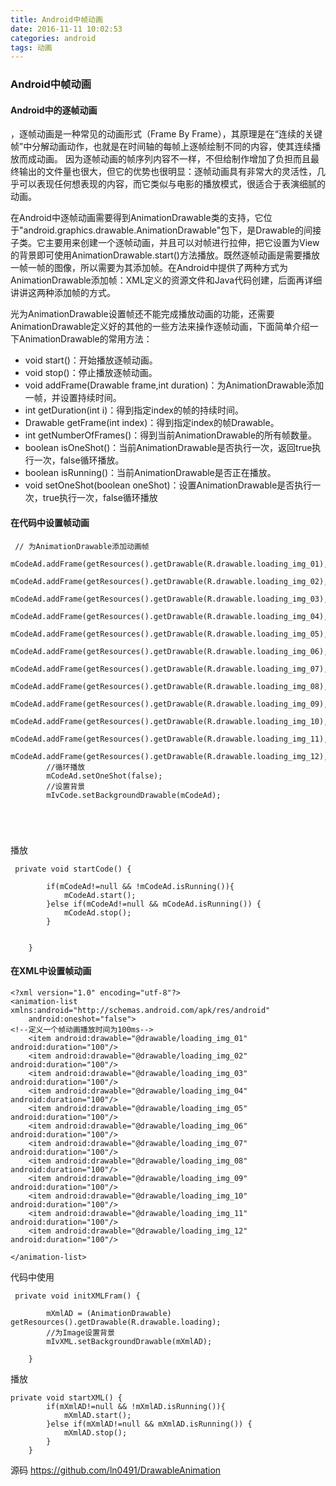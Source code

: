 ```yaml
---
title: Android中帧动画
date: 2016-11-11 10:02:53
categories: android
tags: 动画
---
```


### Android中帧动画


#### Android中的逐帧动画

，逐帧动画是一种常见的动画形式（Frame By Frame），其原理是在“连续的关键帧”中分解动画动作，也就是在时间轴的每帧上逐帧绘制不同的内容，使其连续播放而成动画。 因为逐帧动画的帧序列内容不一样，不但给制作增加了负担而且最终输出的文件量也很大，但它的优势也很明显：逐帧动画具有非常大的灵活性，几乎可以表现任何想表现的内容，而它类似与电影的播放模式，很适合于表演细腻的动画。

在Android中逐帧动画需要得到AnimationDrawable类的支持，它位于"android.graphics.drawable.AnimationDrawable"包下，是Drawable的间接子类。它主要用来创建一个逐帧动画，并且可以对帧进行拉伸，把它设置为View的背景即可使用AnimationDrawable.start()方法播放。既然逐帧动画是需要播放一帧一帧的图像，所以需要为其添加帧。在Android中提供了两种方式为AnimationDrawable添加帧：XML定义的资源文件和Java代码创建，后面再详细讲讲这两种添加帧的方式。

光为AnimationDrawable设置帧还不能完成播放动画的功能，还需要AnimationDrawable定义好的其他的一些方法来操作逐帧动画，下面简单介绍一下AnimationDrawable的常用方法：

* void start()：开始播放逐帧动画。
* void stop()：停止播放逐帧动画。
* void addFrame(Drawable frame,int duration)：为AnimationDrawable添加一帧，并设置持续时间。
* int getDuration(int i)：得到指定index的帧的持续时间。
* Drawable getFrame(int index)：得到指定index的帧Drawable。
* int getNumberOfFrames()：得到当前AnimationDrawable的所有帧数量。
* boolean isOneShot()：当前AnimationDrawable是否执行一次，返回true执行一次，false循环播放。
* boolean isRunning()：当前AnimationDrawable是否正在播放。
* void setOneShot(boolean oneShot)：设置AnimationDrawable是否执行一次，true执行一次，false循环播放


#### 在代码中设置帧动画


```
 // 为AnimationDrawable添加动画帧
        mCodeAd.addFrame(getResources().getDrawable(R.drawable.loading_img_01),100);
        mCodeAd.addFrame(getResources().getDrawable(R.drawable.loading_img_02),100);
        mCodeAd.addFrame(getResources().getDrawable(R.drawable.loading_img_03),100);
        mCodeAd.addFrame(getResources().getDrawable(R.drawable.loading_img_04),100);
        mCodeAd.addFrame(getResources().getDrawable(R.drawable.loading_img_05),100);
        mCodeAd.addFrame(getResources().getDrawable(R.drawable.loading_img_06),100);
        mCodeAd.addFrame(getResources().getDrawable(R.drawable.loading_img_07),100);
        mCodeAd.addFrame(getResources().getDrawable(R.drawable.loading_img_08),100);
        mCodeAd.addFrame(getResources().getDrawable(R.drawable.loading_img_09),100);
        mCodeAd.addFrame(getResources().getDrawable(R.drawable.loading_img_10),100);
        mCodeAd.addFrame(getResources().getDrawable(R.drawable.loading_img_11),100);
        mCodeAd.addFrame(getResources().getDrawable(R.drawable.loading_img_12),100);
        //循环播放
        mCodeAd.setOneShot(false);
        //设置背景
        mIvCode.setBackgroundDrawable(mCodeAd);



   
```
播放
```
 private void startCode() {

        if(mCodeAd!=null && !mCodeAd.isRunning()){
            mCodeAd.start();
        }else if(mCodeAd!=null && mCodeAd.isRunning()) {
            mCodeAd.stop();
        }


    }
```

#### 在XML中设置帧动画

```
<?xml version="1.0" encoding="utf-8"?>
<animation-list xmlns:android="http://schemas.android.com/apk/res/android"
    android:oneshot="false">
<!--定义一个帧动画播放时间为100ms-->
    <item android:drawable="@drawable/loading_img_01" android:duration="100"/>
    <item android:drawable="@drawable/loading_img_02" android:duration="100"/>
    <item android:drawable="@drawable/loading_img_03" android:duration="100"/>
    <item android:drawable="@drawable/loading_img_04" android:duration="100"/>
    <item android:drawable="@drawable/loading_img_05" android:duration="100"/>
    <item android:drawable="@drawable/loading_img_06" android:duration="100"/>
    <item android:drawable="@drawable/loading_img_07" android:duration="100"/>
    <item android:drawable="@drawable/loading_img_08" android:duration="100"/>
    <item android:drawable="@drawable/loading_img_09" android:duration="100"/>
    <item android:drawable="@drawable/loading_img_10" android:duration="100"/>
    <item android:drawable="@drawable/loading_img_11" android:duration="100"/>
    <item android:drawable="@drawable/loading_img_12" android:duration="100"/>

</animation-list>
```
代码中使用

```
 private void initXMLFram() {

        mXmlAD = (AnimationDrawable) getResources().getDrawable(R.drawable.loading);
        //为Image设置背景
        mIvXML.setBackgroundDrawable(mXmlAD);

    }
```
播放

```
private void startXML() {
        if(mXmlAD!=null && !mXmlAD.isRunning()){
            mXmlAD.start();
        }else if(mXmlAD!=null && mXmlAD.isRunning()) {
            mXmlAD.stop();
        }
    }

```

源码
<https://github.com/ln0491/DrawableAnimation>
